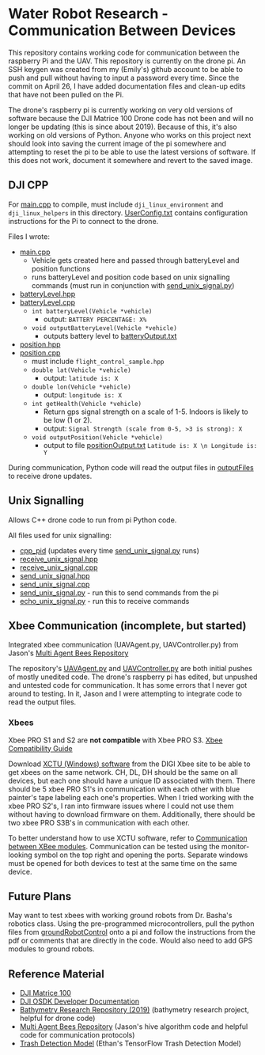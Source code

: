 # Water Robot Research - Communication Between Devices
This repository contains working code for communication between the raspberry Pi and the UAV. This repository is currently on the drone pi. An SSH keygen was created from my (Emily's) github account to be able to push and pull without having to input a password every time. Since the commit on April 26, I have added documentation files and clean-up edits that have not been pulled on the Pi.

The drone's raspberry pi is currently working on very old versions of software because the DJI Matrice 100 Drone code has not been and will no longer be updating (this is since about 2019). Because of this, it's also working on old versions of Python. Anyone who works on this project next should look into saving the current image of the pi somewhere and attempting to reset the pi to be able to use the latest versions of software. If this does not work, document it somewhere and revert to the saved image.

## DJI CPP
For [main.cpp](main.cpp) to compile, must include `dji_linux_environment` and `dji_linux_helpers` in this directory. 
[UserConfig.txt](UserConfig.txt) contains configuration instructions for the Pi to connect to the drone.

Files I wrote:
- [main.cpp](main.cpp)
  - Vehicle gets created here and passed through batteryLevel and position functions
  - runs batteryLevel and position code based on unix signalling commands (must run in conjunction with [send_unix_signal.py](send_unix_signal.py))
- [batteryLevel.hpp](batteryLevel.hpp)
- [batteryLevel.cpp](batteryLevel.cpp)
  - `int batteryLevel(Vehicle *vehicle)`
    - output: `BATTERY PERCENTAGE: X%`
  - `void outputBatteryLevel(Vehicle *vehicle)`
    - outputs battery level to [batteryOutput.txt](outputFiles/batteryOutput.txt)
- [position.hpp](position.hpp)
- [position.cpp](position.cpp)
  - must include `flight_control_sample.hpp`
  - `double lat(Vehicle *vehicle)`
    - output: `latitude is: X`
  - `double lon(Vehicle *vehicle)`
    - output: `longitude is: X`
  - `int getHealth(Vehicle *vehicle)`
    - Return gps signal strength on a scale of 1-5. Indoors is likely to be low (1 or 2).
    - output: `Signal Strength (scale from 0-5, >3 is strong): X`
  - `void outputPosition(Vehicle *vehicle)`
    - output to file [positionOutput.txt](outputFiles/positionOutput.txt) `Latitude is: X \n Longitude is: Y`

During communication, Python code will read the output files in [outputFiles](outputFiles) to receive drone updates.

## Unix Signalling
Allows C++ drone code to run from pi Python code.

All files used for unix signalling:
- [cpp_pid](cpp_pid) (updates every time [send_unix_signal.py](send_unix_signal.py) runs)
- [receive_unix_signal.hpp](receive_unix_signal.hpp)
- [receive_unix_signal.cpp](receive_unix_signal.cpp)
- [send_unix_signal.hpp](send_unix_signal.hpp)
- [send_unix_signal.cpp](send_unix_signal.cpp)
- [send_unix_signal.py](send_unix_signal.py) - run this to send commands from the pi
- [echo_unix_signal.py](echo_unix_signal.py) - run this to receive commands

## Xbee Communication (incomplete, but started)
Integrated xbee communication (UAVAgent.py, UAVController.py) from Jason's [Multi Agent Bees Repository](https://github.com/jtotran/multi-agent-bees)

The repository's [UAVAgent.py](UAVAgent.py) and [UAVController.py](UAVController.py) are both initial pushes of mostly unedited code. The drone's raspberry pi has edited, but unpushed and untested code for communication. It has some errors that I never got around to testing. In it, Jason and I were attempting to integrate code to read the output files.

### Xbees
Xbee PRO S1 and S2 are **not compatible** with Xbee PRO S3. [Xbee Compatibility Guide](https://www.sparkfun.com/pages/xbee_guide)

Download [XCTU (Windows) software](https://hub.digi.com/support/products/xctu/?path=/support/asset/drivers-installer-for-windows-xp-vista-7-and-8/) from the DIGI Xbee site to be able to get xbees on the same network. CH, DL, DH should be the same on all devices, but each one should have a unique ID associated with them. There should be 5 xbee PRO S1's in communication with each other with blue painter's tape labeling each one's properties. When I tried working with the xbee PRO S2's, I ran into firmware issues where I could not use them without having to download firmware on them. Additionally, there should be two xbee PRO S3B's in communication with each other.

To better understand how to use XCTU software, refer to [Communication between XBee modules](https://iot4beginners.com/communication-between-xbee-modules/). Communication can be tested using the monitor-looking symbol on the top right and opening the ports. Separate windows must be opened for both devices to test at the same time on the same device.

## Future Plans
May want to test xbees with working ground robots from Dr. Basha's robotics class. Using the pre-programmed microcontrollers, pull the python files from [groundRobotControl](groundRobotControl) onto a pi and follow the instructions from the pdf or comments that are directly in the code. Would also need to add GPS modules to ground robots.

## Reference Material
- [DJI Matrice 100](https://www.dji.com/matrice100)
- [DJI OSDK Developer Documentation](https://developer.dji.com/onboard-sdk/documentation/introduction/homepage.html)
- [Bathymetry Research Repository (2019)](https://github.com/eabasha/bathymetryPython) (bathymetry research project, helpful for drone code)
- [Multi Agent Bees Repository](https://github.com/jtotran/multi-agent-bees) (Jason's hive algorithm code and helpful code for communication protocols)
- [Trash Detection Model](https://github.com/Emhernandez808/trash-detection-model/blob/main/classify.py) (Ethan's TensorFlow Trash Detection Model)

